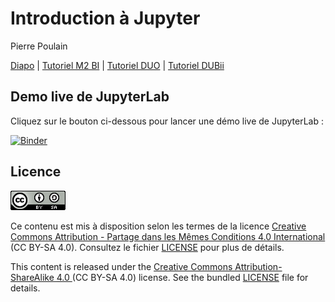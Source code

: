 # Introduction à Jupyter

Pierre Poulain

[Diapo](https://pierrepo.github.io/intro-jupyter/slides/) 
| [Tutoriel M2 BI](https://pierrepo.github.io/intro-jupyter/tuto_M2BI) 
| [Tutoriel DUO](https://pierrepo.github.io/intro-jupyter/tuto_DUO) 
| [Tutoriel DUBii](https://pierrepo.github.io/intro-jupyter/tuto_DUBII)


## Demo live de JupyterLab

Cliquez sur le bouton ci-dessous pour lancer une démo live de JupyterLab :

[![Binder](https://mybinder.org/badge_logo.svg)](https://mybinder.org/v2/gh/pierrepo/intro-jupyter/master?urlpath=lab)

## Licence

![](img/CC-BY-SA.png)

Ce contenu est mis à disposition selon les termes de la licence [Creative Commons Attribution - Partage dans les Mêmes Conditions 4.0 International](https://creativecommons.org/licenses/by-sa/4.0/deed.fr) (CC BY-SA 4.0). Consultez le fichier [LICENSE](LICENSE) pour plus de détails.

This content is released under the [Creative Commons Attribution-ShareAlike 4.0 ](https://creativecommons.org/licenses/by-sa/4.0/deed.en) (CC BY-SA 4.0) license. See the bundled [LICENSE](LICENSE) file for details.